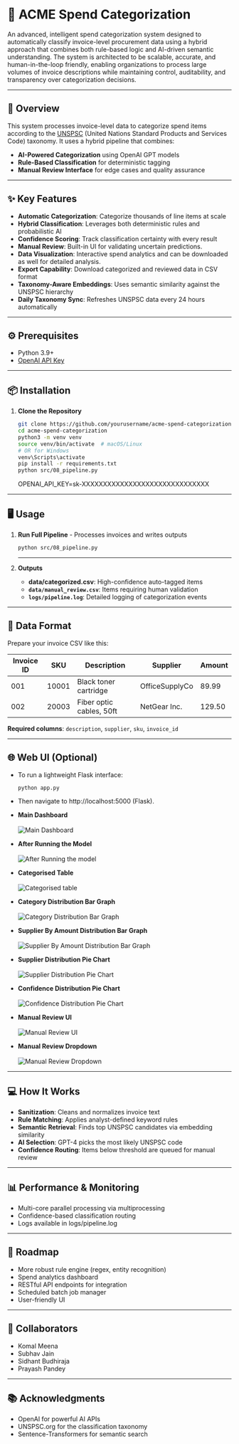 # 🧾 ACME Spend Categorization

An advanced, intelligent spend categorization system designed to automatically classify invoice-level procurement data using a hybrid approach that combines both rule-based logic and AI-driven semantic understanding. The system is architected to be scalable, accurate, and human-in-the-loop friendly, enabling organizations to process large volumes of invoice descriptions while maintaining control, auditability, and transparency over categorization decisions.

---

## 🚀 Overview

This system processes invoice-level data to categorize spend items according to the [UNSPSC](https://www.unspsc.org/) (United Nations Standard Products and Services Code) taxonomy. It uses a hybrid pipeline that combines:

- **AI-Powered Categorization** using OpenAI GPT models  
- **Rule-Based Classification** for deterministic tagging  
- **Manual Review Interface** for edge cases and quality assurance  

---

## ✨ Key Features

- **Automatic Categorization**: Categorize thousands of line items at scale  
- **Hybrid Classification**: Leverages both deterministic rules and probabilistic AI  
- **Confidence Scoring**: Track classification certainty with every result  
- **Manual Review**: Built-in UI for validating uncertain predictions.  
- **Data Visualization**: Interactive spend analytics and can be downloaded as well for detailed analysis. 
- **Export Capability**: Download categorized and reviewed data in CSV format  
- **Taxonomy-Aware Embeddings**: Uses semantic similarity against the UNSPSC hierarchy  
- **Daily Taxonomy Sync**: Refreshes UNSPSC data every 24 hours automatically  

---

## ⚙️ Prerequisites

   - Python 3.9+
   - [OpenAI API Key](https://platform.openai.com/account/api-keys)

---


## 📦 Installation


1. **Clone the Repository**
   ```bash
   git clone https://github.com/yourusername/acme-spend-categorization.git
   cd acme-spend-categorization
   python3 -m venv venv
   source venv/bin/activate  # macOS/Linux
   # OR for Windows
   venv\Scripts\activate
   pip install -r requirements.txt
   python src/08_pipeline.py
   ```
   OPENAI_API_KEY=sk-XXXXXXXXXXXXXXXXXXXXXXXXXXXXXX


---

## 🖥️ Usage

1. **Run Full Pipeline** - Processes invoices and writes outputs

   ```bash
   python src/08_pipeline.py
   ```

   ---

2. **Outputs**

   - **data/categorized.csv**: High-confidence auto-tagged items  
   - **`data/manual_review.csv`**: Items requiring human validation  
   - **`logs/pipeline.log`**: Detailed logging of categorization events  


---


## 📁 Data Format

Prepare your invoice CSV like this:

| Invoice ID | SKU   | Description               | Supplier       | Amount |
|------------|-------|---------------------------|----------------|--------|
|     001    | 10001 | Black toner cartridge     | OfficeSupplyCo | 89.99  |
|     002    | 20003 | Fiber optic cables, 50ft  | NetGear Inc.   | 129.50 |

**Required columns**: `description`, `supplier`, `sku`, `invoice_id`

---

## 🌐 Web UI (Optional)
   - To run a lightweight Flask interface:

     ````bash
     python app.py
     ````
   - Then navigate to http://localhost:5000 (Flask).
   
   - **Main Dashboard**<br><br>![Main Dashboard](https://github.com/komal2203/acme-spend-categorization/blob/main/ui_images_for_readme/main_dashboard1.png)
   - **After Running the Model**<br><br>![After Running the model](https://github.com/komal2203/acme-spend-categorization/blob/main/ui_images_for_readme/main_dashboard2.png)
   - **Categorised Table**<br><br>![Categorised table](https://github.com/komal2203/acme-spend-categorization/blob/main/ui_images_for_readme/categorised_table.png)
   - **Category Distribution Bar Graph**<br><br>![Category Distribution Bar Graph](https://github.com/komal2203/acme-spend-categorization/blob/main/ui_images_for_readme/category_distribution_bar_graph.png)
   - **Supplier By Amount Distribution Bar Graph**<br><br>![ Supplier By Amount Distribution Bar Graph](https://github.com/komal2203/acme-spend-categorization/blob/main/ui_images_for_readme/supplier_amount_distribution.png)
   - **Supplier Distribution Pie Chart**<br><br>![Supplier Distribution Pie Chart](https://github.com/komal2203/acme-spend-categorization/blob/main/ui_images_for_readme/supplier_distribution_pie_chart.png)
   - **Confidence Distribution Pie Chart**<br><br>![Confidence Distribution Pie Chart](https://github.com/komal2203/acme-spend-categorization/blob/main/ui_images_for_readme/confidence_distribution_pie_chart.png)
   - **Manual Review UI**<br><br>![Manual Review UI](https://github.com/komal2203/acme-spend-categorization/blob/main/ui_images_for_readme/manual_review_ui.png)
   - **Manual Review Dropdown**<br><br>![Manual Review Dropdown](https://github.com/komal2203/acme-spend-categorization/blob/main/ui_images_for_readme/manual_review_dropdown.png)



---

## 💻 How It Works
   - **Sanitization**: Cleans and normalizes invoice text
   - **Rule Matching**: Applies analyst-defined keyword rules
   - **Semantic Retrieval**: Finds top UNSPSC candidates via embedding similarity
   - **AI Selection**: GPT-4 picks the most likely UNSPSC code
   - **Confidence Routing**: Items below threshold are queued for manual review

---

## 📊 Performance & Monitoring
   - Multi-core parallel processing via multiprocessing
   - Confidence-based classification routing
   - Logs available in logs/pipeline.log

---


## 📅 Roadmap
   - More robust rule engine (regex, entity recognition)
   - Spend analytics dashboard
   - RESTful API endpoints for integration
   - Scheduled batch job manager
   - User-friendly UI

---

## 🤝 Collaborators
   - Komal Meena
   - Subhav Jain
   - Sidhant Budhiraja
   - Prayash Pandey

---

## 📚 Acknowledgments
   - OpenAI for powerful AI APIs
   - UNSPSC.org for the classification taxonomy
   - Sentence-Transformers for semantic search



